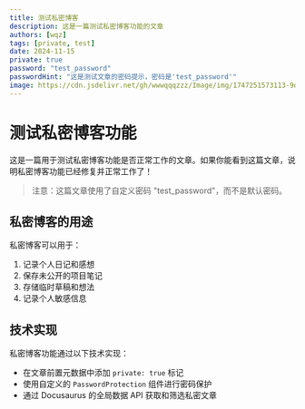 ```yaml
---
title: 测试私密博客
description: 这是一篇测试私密博客功能的文章
authors: [wqz]
tags: [private, test]
date: 2024-11-15
private: true
password: "test_password"
passwordHint: "这是测试文章的密码提示，密码是'test_password'"
image: https://cdn.jsdelivr.net/gh/wwwqqqzzz/Image/img/1747251573113-9d18f168d980b55ecb54dff95b24edfb.png
---
```


# 测试私密博客功能

这是一篇用于测试私密博客功能是否正常工作的文章。如果你能看到这篇文章，说明私密博客功能已经修复并正常工作了！

> 注意：这篇文章使用了自定义密码 "test_password"，而不是默认密码。

## 私密博客的用途

私密博客可以用于：

1. 记录个人日记和感想
2. 保存未公开的项目笔记
3. 存储临时草稿和想法
4. 记录个人敏感信息

## 技术实现

私密博客功能通过以下技术实现：

- 在文章前置元数据中添加 `private: true` 标记
- 使用自定义的 `PasswordProtection` 组件进行密码保护
- 通过 Docusaurus 的全局数据 API 获取和筛选私密文章
